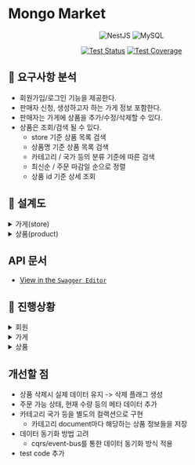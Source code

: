 # Mongo Market

<div align=center>

![NestJS](https://img.shields.io/badge/nestjs-%23E0234E.svg?style=plastic&logo=nestjs&logoColor=white)
![MySQL](https://img.shields.io/badge/mysql-%2300f.svg?style=plastic&logo=mysql&logoColor=white)

[![Test Status](https://github.com/wanted-pre-be5-TeamH/mongo-market/actions/workflows/push_cov_report.yml/badge.svg)](https://github.com/wanted-pre-be5-TeamH/mongo-market/actions/workflows/push_cov_report.yml)
[![Test Coverage](https://img.shields.io/endpoint?url=https://gist.githubusercontent.com/rojiwon0325/e9d685dac7c70dfad1305ce9d8174a29/raw/coverage_mongo_market.json)](https://wanted-pre-be5-TeamH.github.io/mongo-market)

</div>

## 🚩 요구사항 분석

- 회원가입/로그인 기능을 제공한다.
- 판매자 신청, 생성하고자 하는 가게 정보 포함한다.
- 판매자는 가게에 상품을 추가/수정/삭제할 수 있다.
- 상품은 조회/검색 될 수 있다.
  - store 기준 상품 목록 검색
  - 상품명 기준 상품 목록 검색
  - 카테고리 / 국가 등의 분류 기준에 따른 검색
  - 최신순 / 주문 마감일 순으로 정렬
  - 상품 id 기준 상세 조회

## 🚩 설계도

<details>
<summary>가게(store)</summary>

- 판매자는 입점신청할 수 없음

![store](https://user-images.githubusercontent.com/68629004/200233945-973416a6-6067-49e2-abb6-1f9fff50e259.png)

</details>
<details>
<summary>상품(product)</summary>

![product](https://user-images.githubusercontent.com/68629004/200234561-9eed0803-bd3f-46c9-8442-45c7d28b55c7.png)

</details>

## API 문서

- [View in the `Swagger Editor`](https://editor.swagger.io/?url=https://raw.githubusercontent.com/wanted-pre-be5-TeamH/mongo-market/main/doc/swagger.json)

## 📌 진행상황

<details>
<summary>회원</summary>

- [x] 회원가입/탈퇴
- [x] 로그인/로그아웃
- [x] 내정보 조회

</details>
<details>
<summary>가게</summary>

- [x] 가게 입점
- [x] 내 가게 조회

</details>
<details>
<summary>상품</summary>

- [x] 상품 CUD
- [x] 상품 상세 조회
- [x] 상품 검색

</details>

## 개선할 점

- 상품 삭제시 실제 데이터 유지 -> 삭제 플래그 생성
- 주문 가능 상태, 현재 수량 등의 메타 데이터 추가
- 카테고리 국가 등을 별도의 컬랙션으로 구현
  - 카테고리 document마다 해당하는 상품 정보들을 저장
- 데이터 동기화 방법 고려
  - cqrs/event-bus를 통한 데이터 동기화 방식 적용
- test code 추가
